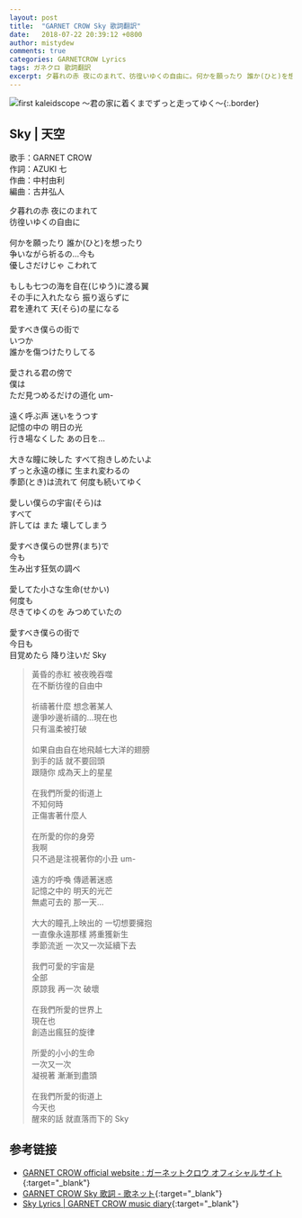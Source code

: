 ```yaml
---
layout: post
title:  "GARNET CROW Sky 歌詞翻訳"
date:   2018-07-22 20:39:12 +0800
author: mistydew
comments: true
categories: GARNETCROW Lyrics
tags: ガネクロ 歌詞翻訳
excerpt: 夕暮れの赤 夜にのまれて、彷徨いゆくの自由に。何かを願ったり 誰か(ひと)を想ったり、争いながら祈るの…今も、優しさだけじゃ こわれて。
---
```

![first kaleidscope 〜君の家に着くまでずっと走ってゆく〜](https://raw.githubusercontent.com/mistydew/gc2/master/cover/minial/MINIAL_first%20kaleidscope%20〜君の家に着くまでずっと走ってゆく〜.jpg){:.border}

## Sky | 天空

歌手：GARNET CROW<br>
作詞：AZUKI 七<br>
作曲：中村由利<br>
編曲：古井弘人

<div class="lyric-original">
<p>
夕暮れの赤 夜にのまれて<br>
彷徨いゆくの自由に<br>
<br>
何かを願ったり 誰か(ひと)を想ったり<br>
争いながら祈るの…今も<br>
優しさだけじゃ こわれて<br>
<br>
もしも七つの海を自在(じゆう)に渡る翼<br>
その手に入れたなら 振り返らずに<br>
君を連れて 天(そら)の星になる<br>
<br>
愛すべき僕らの街で<br>
いつか<br>
誰かを傷つけたりしてる<br>
<br>
愛される君の傍で<br>
僕は<br>
ただ見つめるだけの道化 um-<br>
<br>
遠く呼ぶ声 迷いをうつす<br>
記憶の中の 明日の光<br>
行き場なくした あの日を…<br>
<br>
大きな瞳に映した すべて抱きしめたいよ<br>
ずっと永遠の様に 生まれ変わるの<br>
季節(とき)は流れて 何度も続いてゆく<br>
<br>
愛しい僕らの宇宙(そら)は<br>
すべて<br>
許しては また 壊してしまう<br>
<br>
愛すべき僕らの世界(まち)で<br>
今も<br>
生み出す狂気の調べ<br>
<br>
愛してた小さな生命(せかい)<br>
何度も<br>
尽きてゆくのを みつめていたの<br>
<br>
愛すべき僕らの街で<br>
今日も<br>
目覚めたら 降り注いだ Sky
</p>
</div>

<div class="lyric-translation">
<blockquote>
黃昏的赤紅 被夜晚吞噬<br>
在不斷彷徨的自由中<br>
<br>
祈禱著什麼 想念著某人<br>
邊爭吵邊祈禱的...現在也<br>
只有溫柔被打破<br>
<br>
如果自由自在地飛越七大洋的翅膀<br>
到手的話 就不要回頭<br>
跟隨你 成為天上的星星<br>
<br>
在我們所愛的街道上<br>
不知何時<br>
正傷害著什麼人<br>
<br>
在所愛的你的身旁<br>
我啊<br>
只不過是注視著你的小丑 um-<br>
<br>
遠方的呼喚 傳遞著迷惑<br>
記憶之中的 明天的光芒<br>
無處可去的 那一天...<br>
<br>
大大的瞳孔上映出的 一切想要擁抱<br>
一直像永遠那樣 將重獲新生<br>
季節流逝 一次又一次延續下去<br>
<br>
我們可愛的宇宙是<br>
全部<br>
原諒我 再一次 破壞<br>
<br>
在我們所愛的世界上<br>
現在也<br>
創造出瘋狂的旋律<br>
<br>
所愛的小小的生命<br>
一次又一次<br>
凝視著 漸漸到盡頭<br>
<br>
在我們所愛的街道上<br>
今天也<br>
醒來的話 就直落而下的 Sky
</blockquote>
</div>

## 参考链接

* [GARNET CROW official website : ガーネットクロウ オフィシャルサイト](http://www.garnetcrow.com){:target="_blank"}
* [GARNET CROW Sky 歌詞 - 歌ネット](https://www.uta-net.com/song/20122){:target="_blank"}
* [Sky Lyrics \| GARNET CROW music diary](https://mistydew.github.io/gc/lyrics/original/Sky.html){:target="_blank"}
